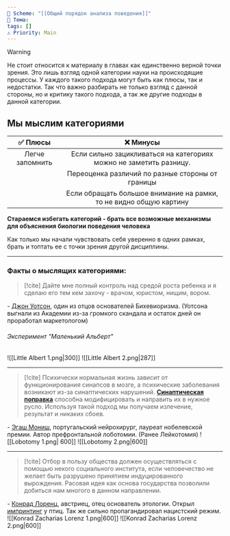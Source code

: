 ```yaml
---
📅 Scheme: "[[Общий порядок анализа поведения]]"
📌 Тема: 
tags: []
⚠️ Priority: Main
---
```


>[!warning]
>Не стоит относится к материалу в главах как единственно верной точки зрения. Это лишь взгляд одной категории науки на происходящие процессы. У каждого такого подхода могут быть как плюсы, так и недостатки. 
>Так что важно разбирать не только взгляд с данной стороны, но и критику такого подхода, а так же другие подходы в данной категории.

## Мы мыслим категориями

|    ✅ Плюсы     |                            ❌    Минусы                            | 
|:---------------:|:------------------------------------------------------------------:|
| Легче запомнить | Если сильно зацикливаться на категориях можно не заметить разницу. |
|                 |          Переоценка различий по разные стороны от границы          |
|                 | Если обращать большое внимание на рамки, то не видно общую картину |

**Стараемся избегать категорий - брать все возможные механизмы для объяснения биологии поведения человека**

Как только мы начали чувствовать себя уверенно в одних рамках, брать и топтать ее с точки зрения другой дисциплины.

_____
### Факты о мыслящих категориями:

>[!cite]
>Дайте мне полный контроль над средой роста ребенка и я сделаю его тем кем
>захочу - врачом, юристом, нищим, вором.

\- [Джон Уотсон](https://ru.wikipedia.org/wiki/Уотсон,_Джон_Бродес), один из отцов основателей Бихевиоризма. (Уотсона выгнали из Академии из-за громкого скандала и остаток дней он проработал маркетологом)
###### Эксперимент "Маленький Альберт"
![[Little Albert 1.png|300]] ![[Little Albert 2.png|287]]

---
>[!cite]
>Психически нормальная жизнь зависит от функционирования синапсов в мозге, а психические заболевания возникают из-за синаптических нарушений. [**Синаптическая поправка**](https://ru.wikipedia.org/wiki/Лоботомия) способна модифицировать и направить их в нужное русло. Используя такой подход мы получаем излечение, результат и никаких сбоев.

\- [Эгаш Мониш](https://ru.wikipedia.org/wiki/Эгаш_Мониш,_Антониу), португальский нейрохирург, лауреат нобелевской премии. Автор префронтальной лоботомии. (Ранее Лейкотомия)
![[Lobotomy 1.png| 600]]
![[Lobotomy 2.png|600]]

---

>[!cite]
>Отбор в пользу общества должен осуществляться с помощью некого социального института, если человечество не желает быть разрушено принятием индуцированного вырождения. Расовая идея как основа государства позволили добиться нам многого в данном направлении.

\- [Конрад Лоренц](https://ru.wikipedia.org/wiki/Лоренц,_Конрад), австриец, отец основатель этологии. Открыл [импринтинг](https://ru.wikipedia.org/wiki/Запечатление "Утята ходят за мамой") у птиц. Так же сильно пропагандировал нацистский режим.
![[Konrad Zacharias Lorenz 1.png|600]] ![[Konrad Zacharias Lorenz 2.png|600]]

